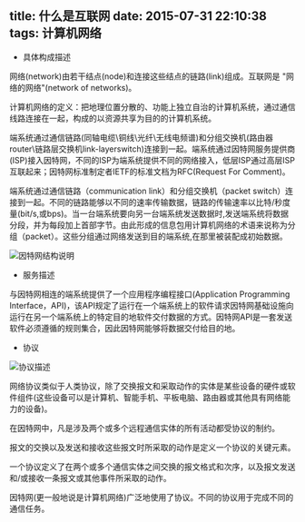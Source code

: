 title: 什么是互联网
date: 2015-07-31 22:10:38
tags: 计算机网络
---

- 具体构成描述

网络(network)由若干结点(node)和连接这些结点的链路(link)组成。互联网是 "网络的网络"(network of networks)。

计算机网络的定义：把地理位置分散的、功能上独立自治的计算机系统，通过通信线路连接在一起，构成的以资源共享为目的的计算机系统。

<!--more-->

端系统通过通信链路(同轴电缆\铜线\光纤\无线电频谱)和分组交换机(路由器router\链路层交换机link-layerswitch)连接到一起。端系统通过因特网服务提供商(ISP)接入因特网，不同的ISP为端系统提供不同的网络接入，低层ISP通过高层ISP互联起来；因特网标准制定者IETF的标准文档为RFC(Request For Comment)。

端系统通过通信链路（communication link）和分组交换机（packet switch）连接到一起。不同的链路能够以不同的速率传输数据，链路的传输速率以比特/秒度量(bit/s,或bps)。当一台端系统要向另一台端系统发送数据时,发送端系统将数据分段，并为每段加上首部字节。由此形成的信息包用计算机网络的术语来说称为分组（packet）。这些分组通过网络发送到目的端系统,在那里被装配成初始数据。

![因特网结构说明][1]

- 服务描述

与因特网相连的端系统提供了一个应用程序编程接口(Application Programming Interface，API)，该API规定了运行在一个端系统上的软件请求因特网基础设施向运行在另一个端系统上的特定目的地软件交付数据的方式。因特网API是一套发送软件必须遵循的规则集合，因此因特网能够将数据交付给目的地。

- 协议

![协议描述][2]

网络协议类似于人类协议，除了交换报文和采取动作的实体是某些设备的硬件或软件组件(这些设备可以是计算机、智能手机、平板电脑、路由器或其他具有网络能力的设备)。

在因特网中，凡是涉及两个或多个远程通信实体的所有活动都受协议的制约。

报文的交换以及发送和接收这些报文时所采取的动作是定义一个协议的关键元素。

一个协议定义了在两个或多个通信实体之间交换的报文格式和次序，以及报文发送和/或接收一条报文或其他事件所采取的动作。

因特网(更一般地说是计算机网络)广泛地使用了协议。不同的协议用于完成不同的通信任务。




    


  [1]: http://7xjph4.com1.z0.glb.clouddn.com/1.1.png
  [2]: http://7xjph4.com1.z0.glb.clouddn.com/1.2.png